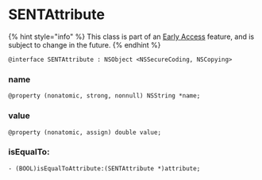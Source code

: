 # SENTAttribute

{% hint style="info" %}
This class is part of an [Early Access](../../../appendix/feature-production-readiness.md) feature, and is subject to change in the future.
{% endhint %}

```
@interface SENTAttribute : NSObject <NSSecureCoding, NSCopying>
```

### name

```
@property (nonatomic, strong, nonnull) NSString *name;
```

### value

```
@property (nonatomic, assign) double value;
```

### isEqualTo:

```
- (BOOL)isEqualToAttribute:(SENTAttribute *)attribute;
```

